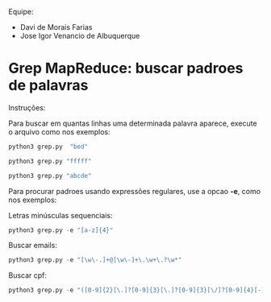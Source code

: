 Equipe: 
- Davi de Morais Farias
- Jose Igor Venancio de Albuquerque

# Grep MapReduce: buscar padroes de palavras

Instruções:

Para buscar em quantas linhas uma determinada palavra aparece, execute o arquivo como nos exemplos:
```python
python3 grep.py  "bed"
```
```python
python3 grep.py "fffff"
```
```python
python3 grep.py "abcde"
```

Para procurar padroes usando expressões regulares, use a opcao **-e**, como nos exemplos:

Letras minúsculas sequenciais:
```python
python3 grep.py -e "[a-z]{4}"
```

Buscar emails:
```python
python3 grep.py -e "[\w\-.]+@[\w\-]+\.\w+\.?\w*"
```
Buscar cpf:
```python
python3 grep.py -e "([0-9]{2}[\.]?[0-9]{3}[\.]?[0-9]{3}[\/]?[0-9]{4}[-]?[0-9]{2})|([0-9]{3}[\.]?[0-9]{3}[\.]?[0-9]{3}[-]?[0-9]{2})"
```